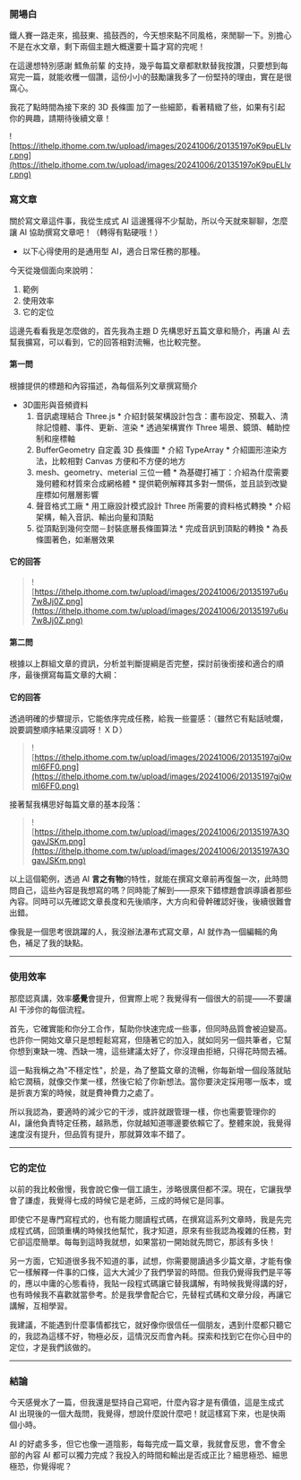 ### 開場白
鐵人賽一路走來，搗鼓東、搗鼓西的，今天想來點不同風格，來閒聊一下。別擔心不是在水文章，剩下兩個主題大概還要十篇才寫的完呢！

在這邊想特別感謝 鱈魚前輩 的支持，幾乎每篇文章都默默替我按讚，只要想到每寫完一篇，就能收穫一個讚，這份小小的鼓勵讓我多了一份堅持的理由，實在是很窩心。


我花了點時間為接下來的 3D 長條圖 加了一些細節，看著精緻了些，如果有引起你的興趣，請期待後續文章！

![https://ithelp.ithome.com.tw/upload/images/20241006/20135197oK9puELlvr.png](https://ithelp.ithome.com.tw/upload/images/20241006/20135197oK9puELlvr.png)

### 寫文章

關於寫文章這件事，我從生成式 AI 這邊獲得不少幫助，所以今天就來聊聊，怎麼讓 AI 協助撰寫文章吧！（轉得有點硬哦！）

* 以下心得使用的是通用型 AI，適合日常任務的那種。

今天從幾個面向來說明：
1. 範例
2. 使用效率
3. 它的定位

這邊先看看我是怎麼做的，首先我為主題 D 先構思好五篇文章和簡介，再讓 AI 去幫我擴寫，可以看到，它的回答相對流暢，也比較完整。

#### 第一問
根據提供的標題和內容描述，為每個系列文章撰寫簡介

* 3D圖形與音頻資料
    1. 音訊處理結合 Three.js
      * 介紹封裝架構設計包含：畫布設定、預載入、清除記憶體、事件、更新、渲染
      * 透過架構實作 Three 場景、鏡頭、輔助控制和座標軸
    2. BufferGeometry 自定義 3D 長條圖
      * 介紹 TypeArray
      * 介紹圖形渲染方法，比較相對 Canvas 方便和不方便的地方
    3. mesh、geometry、meterial 三位一體
      * 為基礎打補丁：介紹為什麼需要幾何體和材質來合成網格體
      * 提供範例解釋其多對一關係，並且談到改變座標如何層層影響
    4. 聲音格式工廠
      * 用工廠設計模式設計 Three 所需要的資料格式轉換
      * 介紹架構，輸入音訊、輸出向量和頂點
    5. 從頂點到幾何空間－封裝底層長條圖算法
      * 完成音訊到頂點的轉換
      * 為長條圖著色，如漸層效果

#### 它的回答
> ![https://ithelp.ithome.com.tw/upload/images/20241006/20135197u6u7w8Jj0Z.png](https://ithelp.ithome.com.tw/upload/images/20241006/20135197u6u7w8Jj0Z.png)

#### 第二問
根據以上群組文章的資訊，分析並判斷提綱是否完整，探討前後銜接和適合的順序，最後撰寫每篇文章的大綱：

#### 它的回答
透過明確的步驟提示，它能依序完成任務，給我一些靈感：（雖然它有點話唬爛，說要調整順序結果沒調呀！ＸＤ）
> ![https://ithelp.ithome.com.tw/upload/images/20241006/20135197gj0wmI6FF0.png](https://ithelp.ithome.com.tw/upload/images/20241006/20135197gj0wmI6FF0.png)

接著幫我構思好每篇文章的基本段落：
> ![https://ithelp.ithome.com.tw/upload/images/20241006/20135197A3OgavJSKm.png](https://ithelp.ithome.com.tw/upload/images/20241006/20135197A3OgavJSKm.png)

以上這個範例，透過 AI **言之有物**的特性，就能在撰寫文章前再復盤一次，此時問問自己，這些內容是我想寫的嗎？同時能了解到——原來下錯標題會誤導讀者那些內容。同時可以先確認文章長度和先後順序，大方向和骨幹確認好後，後續很難會出錯。

像我是一個思考很跳躍的人，我沒辦法瀑布式寫文章，AI 就作為一個編輯的角色，補足了我的缺點。

-----

### 使用效率
那麼認真講，效率**感覺**會提升，但實際上呢？我覺得有一個很大的前提——不要讓 AI 干涉你的每個流程。

首先，它確實能和你分工合作，幫助你快速完成一些事，但同時品質會被迫變高。也許你一開始文章只是想輕鬆寫寫，但隨著它的加入，就如同另一個共筆者，它幫你想到東缺一塊、西缺一塊，這些建議太好了，你沒理由拒絕，只得花時間去補。

這一點我稱之為"不穩定性"，於是，為了整篇文章的流暢，你每新增一個段落就貼給它潤稿，就像交作業一樣，然後它給了你新想法。當你要決定採用哪一版本，或是折衷方案的時候，就是費神費力之處了。

所以我認為，要適時的減少它的干涉，或許就跟管理一樣，你也需要管理你的 AI，讓他負責特定任務，越熟悉，你就越知道哪邊要依賴它了。整體來說，我覺得速度沒有提升，但品質有提升，那就算效率不錯了。

-----

### 它的定位
以前的我比較傲慢，我會說它像一個工讀生，涉略很廣但都不深。現在，它讓我學會了謙虛，我覺得七成的時候它是老師，三成的時候它是同事。

即使它不是專門寫程式的，也有能力閱讀程式碼，在撰寫這系列文章時，我是先完成程式碼，回頭重構的時候找他幫忙，我才知道，原來有些我認為複雜的任務，對它卻這麼簡單。每每到這時我就想，如果當初一開始就先問它，那該有多快！

另一方面，它知道很多我不知道的事，試想，你需要閱讀過多少篇文章，才能有像它一樣解釋一件事的口條，這大大減少了我們學習的時間。但我仍覺得我們是平等的，應以中庸的心態看待，我貼一段程式碼讓它替我講解，有時候我覺得講的好，也有時候我不喜歡就當參考。於是我學會配合它，先替程式碼和文章分段，再讓它講解，互相學習。

我建議，不能遇到什麼事情都找它，就好像你很信任一個朋友，遇到什麼都只聽它的，我認為這樣不好，物極必反，這情況反而會內耗。探索和找到它在你心目中的定位，才是我們該做的。

-----

### 結論
今天感覺水了一篇，但我還是堅持自己寫吧，什麼內容才是有價值，這是生成式 AI 出現後的一個大哉問，我覺得，想說什麼說什麼吧！就這樣寫下來，也是快兩個小時。

AI 的好處多多，但它也像一道陰影，每每完成一篇文章，我就會反思，會不會全部的內容 AI 都可以獨力完成？我投入的時間和輸出是否成正比？細思極恐、細思極恐，你覺得呢？